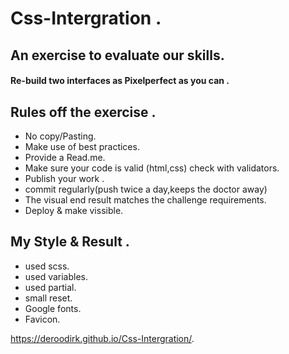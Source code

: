 # Css-Intergration .

## An exercise to evaluate  our  skills.

#### Re-build two interfaces as Pixelperfect as you can .

## Rules off the exercise .

* No copy/Pasting.
* Make use of best practices.
* Provide a Read.me.
* Make sure your code is valid (html,css) check with validators.
* Publish your work .
* commit regularly(push twice a day,keeps the doctor away)
* The visual end result matches the challenge requirements.
* Deploy & make vissible.

## My Style & Result .

* used scss.
* used variables.
* used partial.
* small reset.
* Google fonts.
* Favicon.

https://deroodirk.github.io/Css-Intergration/.
